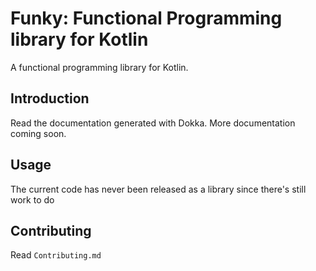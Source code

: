 # Funky: Functional Programming library for Kotlin 

A functional programming library for Kotlin.

## Introduction
Read the documentation generated with Dokka. More documentation coming soon.

## Usage
The current code has never been released as a library since there's still work to do

## Contributing
Read `Contributing.md`